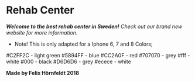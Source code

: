 # Rehab Center 

_**Welcome to the best rehab center in Sweden!**
Check out our brand new website for more information._
* Note! This is only adapted for a Iphone 6, 7 and 8
Colors;

#C2FF2C - light green
#5894FF - blue
#CC2A0F - red
#707070 - grey
#fff - white
#000 - black
#D6D6D6 - grey
#ecece - white

**Made by Felix Hörnfeldt 2018**
